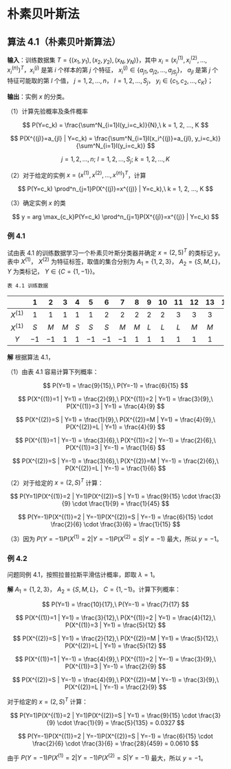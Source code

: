 # 朴素贝叶斯法

## 算法 4.1（朴素贝叶斯算法）

**输入**：训练数据集 $T = \{(x_1, y_1), (x_2, y_2), (x_N, y_N)\}$，其中 $x_i = (x_i^{(1)}, x_i^{(2)}, ..., x_i^{(n)})^T$，$x_i^{(j)}$ 是第 $i$ 个样本的第 $j$ 个特征， $x_i^{(j)} \in \{a_{j1}, a_{j2}, ..., a_{jS_j}\}$， $a_{jl}$ 是第 $j$ 个特征可能取的第 $l$ 个值， $j = 1, 2, ..., n$， $l = 1, 2, ..., S_j$， $y_i \in \{c_1, c_2, ..., c_K\}$；

**输出**：实例 $x$ 的分类。

（1）计算先验概率及条件概率

$$
P(Y=c_k) = \frac{\sum^N_{i=1}I(y_i=c_k)}{N},\ k = 1, 2, ..., K
$$

$$
P(X^{(j)}=a_{jl} | Y=c_k) = \frac{\sum^N_{i=1}I(x_i^{(j)}=a_{jl}, y_i=c_k)}{\sum^N_{i=1}I(y_i=c_k)}
$$

$$
j = 1, 2, ..., n;\ l = 1, 2, ..., S_j;\ k = 1, 2, ..., K
$$

（2）对于给定的实例 $x = (x^{(1)}, x^{(2)}, ..., x^{(n)})^T$，计算

$$
P(Y=c_k) \prod^n_{j=1}P(X^{(j)}=x^{(j)} | Y=c_k),\ k = 1, 2, ..., K
$$

（3）确定实例 $x$ 的类

$$
y = arg \max_{c_k}P(Y=c_k) \prod^n_{j=1}P(X^{(j)}=x^{(j)} | Y=c_k)
$$

### 例 4.1

试由表 4.1 的训练数据学习一个朴素贝叶斯分类器并确定 $x = (2, 5)^T$ 的类标记 $y$。表中 $X^{(1)}$， $X^{(2)}$ 为特征标签，取值的集合分别为 $A_1 = \{1, 2, 3\}$， $A_2 = \{S, M, L\}$， $Y$ 为类标记， $Y\in\{C=\{1, -1\}\}$。

`表 4.1 训练数据` 

|           | 1    | 2    | 3   | 4   | 5    | 6    | 7    | 8   | 9   | 10  | 11  | 12  | 13  | 14  | 15   |
|:---------:|:----:|:----:|:---:|:---:|:----:|:----:|:----:|:---:|:---:|:---:|:---:|:---:|:---:|:---:|:----:|
| $X^{(1)}$ | $1$  | $1$  | $1$ | $1$ | $1$  | $2$  | $2$  | $2$ | $2$ | $2$ | $3$ | $3$ | $3$ | $3$ | $3$  |
| $X^{(1)}$ | $S$  | $M$  | $M$ | $S$ | $S$  | $S$  | $M$  | $M$ | $L$ | $L$ | $L$ | $M$ | $M$ | $L$ | $L$  |
| $Y$       | $-1$ | $-1$ | $1$ | $1$ | $-1$ | $-1$ | $-1$ | $1$ | $1$ | $1$ | $1$ | $1$ | $1$ | $1$ | $-1$ |

**解** 根据算法 4.1，

（1）由表 4.1 容易计算下列概率：

$$
P(Y=1) = \frac{9}{15},\ P(Y=-1) = \frac{6}{15}
$$

$$
P(X^{(1)}=1 | Y=1) = \frac{2}{9},\ P(X^{(1)}=2 | Y=1) = \frac{3}{9},\ P(X^{(1)}=3 | Y=1) = \frac{4}{9}
$$

$$
P(X^{(2)}=S | Y=1) = \frac{1}{9},\ P(X^{(2)}=M | Y=1) = \frac{4}{9},\ P(X^{(2)}=L | Y=1) = \frac{4}{9}
$$

$$
P(X^{(1)}=1 | Y=-1) = \frac{3}{6},\ P(X^{(1)}=2 | Y=-1) = \frac{2}{6},\ P(X^{(1)}=3 | Y=-1) = \frac{1}{6}
$$

$$
P(X^{(2)}=S | Y=-1) = \frac{3}{6},\ P(X^{(2)}=M | Y=-1) = \frac{2}{6},\ P(X^{(2)}=L | Y=-1) = \frac{1}{6}
$$

（2）对于给定的 $x = (2, S)^T$ 计算：

$$
P(Y=1)P(X^{(1)}=2 | Y=1)P(X^{(2)}=S | Y=1) = \frac{9}{15} \cdot \frac{3}{9} \cdot \frac{1}{9} = \frac{1}{45}
$$

$$
P(Y=-1)P(X^{(1)}=2 | Y=-1)P(X^{(2)}=S | Y=-1) = \frac{6}{15} \cdot \frac{2}{6} \cdot \frac{3}{6} = \frac{1}{15}
$$

（3）因为 $P(Y=-1)P(X^{(1)}=2 | Y=-1)P(X^{(2)}=S | Y=-1)$ 最大，所以 $y = -1$。

### 例 4.2

问题同例 4.1，按照拉普拉斯平滑估计概率，即取 $\lambda = 1$。

**解** $A_1 = \{1, 2, 3\}$， $A_2 = \{S, M, L\}$， $C=\{1, -1\}$。计算下列概率：

$$
P(Y=1) = \frac{10}{17},\ P(Y=-1) = \frac{7}{17}
$$

$$
P(X^{(1)}=1 | Y=1) = \frac{3}{12},\ P(X^{(1)}=2 | Y=1) = \frac{4}{12},\ P(X^{(1)}=3 | Y=1) = \frac{5}{12}
$$

$$
P(X^{(2)}=S | Y=1) = \frac{2}{12},\ P(X^{(2)}=M | Y=1) = \frac{5}{12},\ P(X^{(2)}=L | Y=1) = \frac{5}{12}
$$

$$
P(X^{(1)}=1 | Y=-1) = \frac{4}{9},\ P(X^{(1)}=2 | Y=-1) = \frac{3}{9},\ P(X^{(1)}=3 | Y=-1) = \frac{2}{9}
$$

$$
P(X^{(2)}=S | Y=-1) = \frac{4}{9},\ P(X^{(2)}=M | Y=-1) = \frac{3}{9},\ P(X^{(2)}=L | Y=-1) = \frac{2}{9}
$$

对于给定的 $x = (2, S)^T$ 计算：

$$
P(Y=1)P(X^{(1)}=2 | Y=1)P(X^{(2)}=S | Y=1) = \frac{9}{15} \cdot \frac{3}{9} \cdot \frac{1}{9} = \frac{5}{135} = 0.0327
$$

$$
P(Y=-1)P(X^{(1)}=2 | Y=-1)P(X^{(2)}=S | Y=-1) = \frac{6}{15} \cdot \frac{2}{6} \cdot \frac{3}{6} = \frac{28}{459} = 0.0610
$$

由于 $P(Y=-1)P(X^{(1)}=2 | Y=-1)P(X^{(2)}=S | Y=-1)$ 最大，所以 $y = -1$。